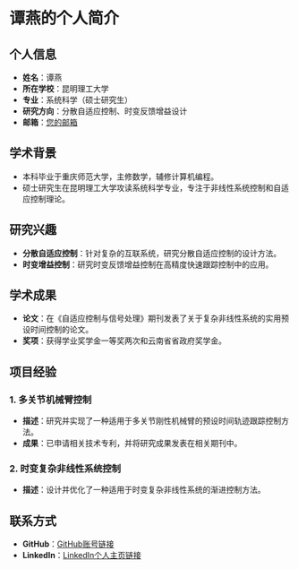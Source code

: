 # 谭燕的个人简介

## 个人信息

- **姓名**：谭燕
- **所在学校**：昆明理工大学
- **专业**：系统科学（硕士研究生）
- **研究方向**：分散自适应控制、时变反馈增益设计
- **邮箱**：[您的邮箱](@example.com)

## 学术背景

- 本科毕业于重庆师范大学，主修数学，辅修计算机编程。
- 硕士研究生在昆明理工大学攻读系统科学专业，专注于非线性系统控制和自适应控制理论。

## 研究兴趣

- **分散自适应控制**：针对复杂的互联系统，研究分散自适应控制的设计方法。
- **时变增益控制**：研究时变反馈增益控制在高精度快速跟踪控制中的应用。

## 学术成果

- **论文**：在《自适应控制与信号处理》期刊发表了关于复杂非线性系统的实用预设时间控制的论文。
- **奖项**：获得学业奖学金一等奖两次和云南省省政府奖学金。

## 项目经验

### 1. **多关节机械臂控制**

   - **描述**：研究并实现了一种适用于多关节刚性机械臂的预设时间轨迹跟踪控制方法。
   - **成果**：已申请相关技术专利，并将研究成果发表在相关期刊中。

### 2. **时变复杂非线性系统控制**

   - **描述**：设计并优化了一种适用于时变复杂非线性系统的渐进控制方法。

## 联系方式

- **GitHub**：[GitHub账号链接](https://github.com/yourusername)
- **LinkedIn**：[LinkedIn个人主页链接](https://linkedin.com/in/yourname)
